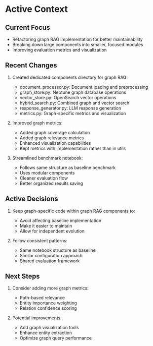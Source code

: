 # Active Context

## Current Focus
- Refactoring graph RAG implementation for better maintainability
- Breaking down large components into smaller, focused modules
- Improving evaluation metrics and visualization

## Recent Changes
1. Created dedicated components directory for graph RAG:
   - document_processor.py: Document loading and preprocessing
   - graph_store.py: Neptune graph database operations
   - vector_store.py: OpenSearch vector operations
   - hybrid_search.py: Combined graph and vector search
   - response_generator.py: LLM response generation
   - metrics.py: Graph-specific metrics and visualization

2. Improved graph metrics:
   - Added graph coverage calculation
   - Added graph relevance metrics
   - Enhanced visualization capabilities
   - Kept metrics with implementation rather than in utils

3. Streamlined benchmark notebook:
   - Follows same structure as baseline benchmark
   - Uses modular components
   - Cleaner evaluation flow
   - Better organized results saving

## Active Decisions
1. Keep graph-specific code within graph RAG components to:
   - Avoid affecting baseline implementation
   - Make it easier to maintain
   - Allow for independent evolution

2. Follow consistent patterns:
   - Same notebook structure as baseline
   - Similar configuration approach
   - Shared evaluation framework

## Next Steps
1. Consider adding more graph metrics:
   - Path-based relevance
   - Entity importance weighting
   - Relation confidence scoring

2. Potential improvements:
   - Add graph visualization tools
   - Enhance entity extraction
   - Optimize graph query performance
